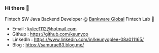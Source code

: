 ### Hi there 👋

Fintech SW Java Backend Developer @ [Bankware Global](http://www.bankwareglobal.com) Fintech Lab 🔭

- Email : kylee1112@hotmail.com
- Githup : https://github.com/keunyop
- LinkedIn : https://www.linkedin.com/in/keunyoplee-08a011165/
- Blog : https://samurae83.blog.me/

<!--
**keunyop/keunyop** is a ✨ _special_ ✨ repository because its `README.md` (this file) appears on your GitHub profile.

Here are some ideas to get you started:

- 🔭 I’m currently working on ...
- 🌱 I’m currently learning ...
- 👯 I’m looking to collaborate on ...
- 🤔 I’m looking for help with ...
- 💬 Ask me about ...
- 📫 How to reach me: ...
- 😄 Pronouns: ...
- ⚡ Fun fact: ...
-->
